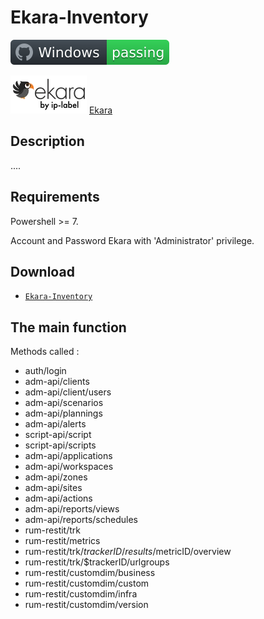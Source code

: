 # Ekara-Inventory

![Windows](screenshot/badge.svg)

![win](screenshot/cropped-ekara_by_ip-label_full_2.webp)  [Ekara](https://ekara.ip-label.net)

## Description

....

## Requirements

Powershell >= 7.

Account and Password Ekara with 'Administrator' privilege.

## Download

[github-download]: https://github.com/MrGuyTwo/Ekara-Inventory/releases
 - [`Ekara-Inventory`][github-download]

## The main function
Methods called : 

- auth/login
- adm-api/clients
- adm-api/client/users
- adm-api/scenarios
- adm-api/plannings
- adm-api/alerts
- script-api/script
- script-api/scripts
- adm-api/applications
- adm-api/workspaces
- adm-api/zones
- adm-api/sites
- adm-api/actions
- adm-api/reports/views
- adm-api/reports/schedules
- rum-restit/trk
- rum-restit/metrics
- rum-restit/trk/$trackerID/results/$metricID/overview
- rum-restit/trk/$trackerID/urlgroups
- rum-restit/customdim/business
- rum-restit/customdim/custom
- rum-restit/customdim/infra
- rum-restit/customdim/version

 
